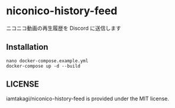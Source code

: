 # niconico-history-feed
ニコニコ動画の再生履歴を Discord に送信します

## Installation

```
nano docker-compose.example.yml
docker-compose up -d --build
```

## LICENSE

iamtakagi/niconico-history-feed is provided under the MIT license.

